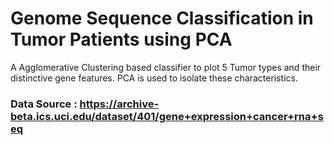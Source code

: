 # Genome Sequence Classification in Tumor Patients using PCA

A Agglomerative Clustering based classifier to plot 5 Tumor types and their distinctive gene features. PCA is used to isolate these characteristics.

### Data Source : https://archive-beta.ics.uci.edu/dataset/401/gene+expression+cancer+rna+seq
